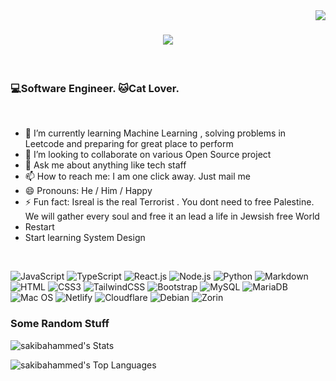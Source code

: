 <img align="right" src="https://visitor-badge.laobi.icu/badge?page_id=sakibahammed.sakibahammed"/>

<h1 align="center">
    <img src="https://readme-typing-svg.herokuapp.com/?font=Righteous&size=35&center=true&vCenter=true&width=500&height=70&duration=4000&lines=Hi+There!+👋;+I'm+Omar+Ahammed+Sakib!;"/>
</h1>
<br>
<h3> 💻Software Engineer. 🐱Cat Lover.</h3>
<br>


- 🌱 I’m currently learning Machine Learning , solving problems in Leetcode and preparing for great place to perform
- 👯 I’m looking to collaborate on various Open Source project
- 💬 Ask me about anything like tech staff
- 📫 How to reach me: I am one click away. Just mail me 
- 😄 Pronouns: He / Him / Happy
- ⚡ Fun fact: Isreal is the real Terrorist . You dont need to free Palestine. We will gather every soul and free it an lead a life in Jewsish free World
- Restart
- Start learning System Design
<br>



![JavaScript](https://img.shields.io/badge/JavaScript-F7DF1E?style=flat-square&logo=javascript&logoColor=black)
![TypeScript](https://img.shields.io/badge/TypeScript-007ACC?style=flat-square&logo=typescript&logoColor=white)
![React.js](https://img.shields.io/badge/React.js-0081CB?style=flat-square&logo=react&logoColor=61DAFB)
![Node.js](https://img.shields.io/badge/Node.js-43853D?style=flat-square&logo=node.js&logoColor=white)
![Python](https://img.shields.io/badge/Python-3776AB?style=flat-square&logo=python&logoColor=white)
![Markdown](https://img.shields.io/badge/Markdown-000000?style=flat-square&logo=markdown&logoColor=white)
![HTML](https://img.shields.io/badge/HTML5-E34F26?style=flat-square&logo=html5&logoColor=white)
![CSS3](https://img.shields.io/badge/CSS3-1572B6?style=flat-square&logo=css3&logoColor=white)
![TailwindCSS](https://img.shields.io/badge/Tailwind_CSS-38B2AC?style=flat-square&logo=tailwind-css&logoColor=white)
![Bootstrap](https://img.shields.io/badge/Bootstrap-563D7C?style=flat-square&logo=bootstrap&logoColor=white)
![MySQL](https://img.shields.io/badge/MySQL-005C84?style=flat-square&logo=mysql&logoColor=white)
![MariaDB](https://img.shields.io/badge/MariaDB-003545?style=flat-square&logo=mariadb&logoColor=white)
![Mac OS](https://img.shields.io/badge/macOS-000000?style=flat-square&logo=apple&logoColor=white)
![Netlify](https://img.shields.io/badge/Netlify-00C7B7?style=flat-square&logo=netlify&logoColor=white)
![Cloudflare](https://img.shields.io/badge/Cloudflare-F38020?style=flat-square&logo=Cloudflare&logoColor=white)
![Debian](https://img.shields.io/badge/Debian-A81D33?style=flat-square&logo=debian&logoColor=white)
![Zorin](https://img.shields.io/badge/Zorin%20OS-0CC1F3?style=flat-square&logo=zorin&logoColor=whit)


### Some Random Stuff
![sakibahammed's Stats](https://github-readme-stats.vercel.app/api?username=sakibahammed&theme=darcula&show_icons=true&hide_border=true&count_private=true)

![sakibahammed's Top Languages](https://github-readme-stats.vercel.app/api/top-langs/?username=sakibahammed&theme=darcula&show_icons=true&hide_border=true&layout=compact)



